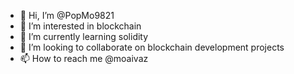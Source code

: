- 👋 Hi, I’m @PopMo9821
- 👀 I’m interested in blockchain
- 🌱 I’m currently learning solidity
- 💞️ I’m looking to collaborate on blockchain development projects
- 📫 How to reach me @moaivaz
<!---
PopMo9821/PopMo9821 is a ✨ special ✨ repository because its `README.md` (this file) appears on your GitHub profile.
You can click the Preview link to take a look at your changes.
--->
